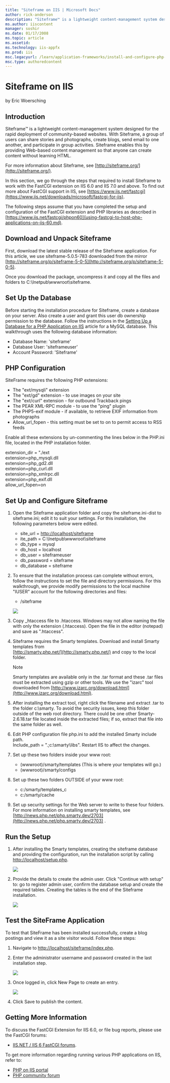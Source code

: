 ```yaml
---
title: "Siteframe on IIS | Microsoft Docs"
author: rick-anderson
description: "Siteframe™ is a lightweight content-management system designed for the rapid deployment of community-based websites. With Siteframe, a group of users can sha..."
ms.author: iiscontent
manager: soshir
ms.date: 01/17/2008
ms.topic: article
ms.assetid: 
ms.technology: iis-appfx
ms.prod: iis
msc.legacyurl: /learn/application-frameworks/install-and-configure-php-applications-on-iis/siteframe-on-iis
msc.type: authoredcontent
---
```

Siteframe on IIS
====================
by Eric Woersching

## Introduction

Siteframe™ is a lightweight content-management system designed for the rapid deployment of community-based websites. With Siteframe, a group of users can share stories and photographs, create blogs, send email to one another, and participate in group activities. Siteframe enables this by providing Web-based content management so that anyone can create content without learning HTML.

For more information about Siteframe, see [http://siteframe.org/](http://siteframe.org/).

In this section, we go through the steps that required to install Siteframe to work with the FastCGI extension on IIS 6.0 and IIS 7.0 and above. To find out more about FastCGI support in IIS, see [https://www.iis.net/fastcgi](https://www.iis.net/downloads/microsoft/fastcgi-for-iis).

The following steps assume that you have completed the setup and configuration of the FastCGI extension and PHP libraries as described in [https://www.iis.net/fastcgi/phpon60](using-fastcgi-to-host-php-applications-on-iis-60.md).

## Download and Unpack Siteframe

First, download the latest stable release of the Siteframe application. For this article, we use siteframe-5.0.5-783 downloaded from the mirror [http://siteframe.org/p/siteframe-5-0-5](http://siteframe.org/p/siteframe-5-0-5).

Once you download the package, uncompress it and copy all the files and folders to C:\Inetpub\wwwroot\siteframe.

## Set Up the Database

Before starting the installation procedure for Siteframe, create a database on your server. Also create a user and grant this user db ownership permission to the database. Follow the instructions in the [Setting Up a Database for a PHP Application on IIS](../install-and-configure-php-on-iis/setting-up-a-database-for-a-php-application-on-iis.md) article for a MySQL database. This walkthrough uses the following database information:

- Database Name: 'siteframe'
- Database User: 'siteframeuser'
- Account Password: 'Siteframe'

## PHP Configuration

SiteFrame requires the following PHP extensions:

- The "ext/mysqli" extension
- The "ext/gd" extension - to use images on your site
- The "ext/curl" extension - for outbound Trackback pings
- The PEAR XML-RPC module - to use the "ping" plugin
- The PHP5-exif module - if available, to retrieve EXIF information from photographs
- Allow\_url\_fopen - this setting must be set to on to permit access to RSS feeds

Enable all these extensions by un-commenting the lines below in the PHP.ini file, located in the PHP installation folder.

extension\_dir = "./ext  
extension=php\_mysqli.dll  
extension=php\_gd2.dll  
extension=php\_curl.dll  
extension=php\_xmlrpc.dll  
extension=php\_exif.dll  
allow\_url\_fopen=on

## Set Up and Configure Siteframe

1. Open the Siteframe application folder and copy the siteframe.ini-dist to siteframe.ini; edit it to suit your settings. For this installation, the following parameters below were edited.  

    - site\_url = [http://localhost/siteframe](http://localhost/siteframe)
    - ite\_path = C:\Inetpub\wwwroot\siteframe
    - db\_type = mysql
    - db\_host = localhost
    - db\_user = siteframeuser
    - db\_password = siteframe
    - db\_database = siteframe
2. To ensure that the installation process can complete without errors, follow the instructions to set the file and directory permissions. For this walkthrough, we provide modify permissions to the local machine "IUSER" account for the following directories and files:  

    - /siteframe

    [![](siteframe-on-iis/_static/image2.jpg)](siteframe-on-iis/_static/image1.jpg)
3. Copy \_htaccess file to .htaccess. Windows may not allow naming the file with only the extension (.htaccess). Open the file in the editor (notepad) and save as ".htaccess".
4. Siteframe requires the Smarty templates. Download and install Smarty templates from   
    [http://smarty.php.net/](http://smarty.php.net/) and copy to the local folder.   

    > [!NOTE]
    > Smarty templates are available only in the .tar format and these .tar files must be extracted using gzip or other tools. We use the "izarc" tool downloaded from [http://www.izarc.org/download.html](http://www.izarc.org/download.html).
5. After installing the extract tool, right click the filename and extract .tar to the folder c:\smarty. To avoid the security issues, keep this folder outside of the web root directory. There could be one other Smarty-2.6.18.tar file located inside the extracted files; if so, extract that file into the same folder as well.
6. Edit PHP configuration file php.ini to add the installed Smarty include path.  
 Include\_path = ".;c:\smarty\libs". Restart IIS to affect the changes.
7. Set up these two folders inside your www root:  

    - (wwwroot)/smarty/templates (This is where your templates will go.)
    - (wwwroot)/smarty/configs
8. Set up these two folders OUTSIDE of your www root:  

    - c:/smarty/templates\_c
    - c:/smarty/cache
9. Set up security settings for the Web server to write to these four folders. For more information on installing smarty templates, see [http://news.php.net/php.smarty.dev/2703](http://news.php.net/php.smarty.dev/2703) .

## Run the Setup

1. After installing the Smarty templates, creating the siteframe database and providing the configuration, run the installation script by calling [http://localhost/setup.php](http://localhost/setup.php).  

    [![](siteframe-on-iis/_static/image4.jpg)](siteframe-on-iis/_static/image3.jpg)
2. Provide the details to create the admin user. Click "Continue with setup" to: go to register admin user, confirm the database setup and create the required tables. Creating the tables is the end of the Siteframe installation.  

    [![](siteframe-on-iis/_static/image6.jpg)](siteframe-on-iis/_static/image5.jpg)

## Test the SiteFrame Application

To test that SiteFrame has been installed successfully, create a blog postings and view it as a site visitor would. Follow these steps:

1. Navigate to [http://localhost/siteframe/index.php](http://localhost/siteframe/index.php).
2. Enter the administrator username and password created in the last installation step.  

    [![](siteframe-on-iis/_static/image8.jpg)](siteframe-on-iis/_static/image7.jpg)
3. Once logged in, click New Page to create an entry.  

    [![](siteframe-on-iis/_static/image10.jpg)](siteframe-on-iis/_static/image9.jpg)
4. Click Save to publish the content.

## Getting More Information

To discuss the FastCGI Extension for IIS 6.0, or file bug reports, please use the FastCGI forums:

- [IIS.NET / IIS 6 FastCGI forums](https://forums.iis.net/1103.aspx).

To get more information regarding running various PHP applications on IIS, refer to:

- [PHP on IIS portal](https://php.iis.net/)
- [PHP community forum](https://forums.iis.net/1102.aspx)